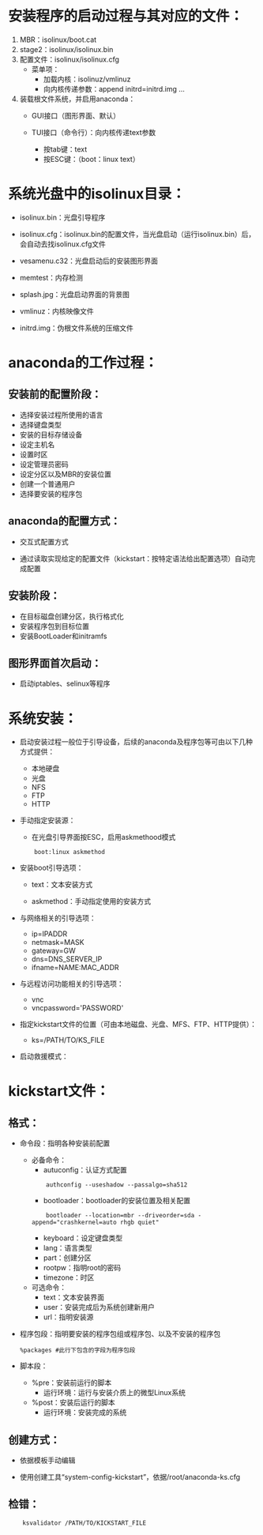 # 安装程序的启动过程与其对应的文件：
1. MBR：isolinux/boot.cat
2. stage2：isolinux/isolinux.bin
3. 配置文件：isolinux/isolinux.cfg
    + 菜单项：
        + 加载内核：isolinuz/vmlinuz
        + 向内核传递参数：append initrd=initrd.img ...
4. 装载根文件系统，并启用anaconda：
    + GUI接口（图形界面、默认）

    + TUI接口（命令行）：向内核传递text参数
        + 按tab键：text
        + 按ESC键：（boot：linux text）
# 系统光盘中的isolinux目录：
+ isolinux.bin：光盘引导程序

+ isolinux.cfg：isolinux.bin的配置文件，当光盘启动（运行isolinux.bin）后，会自动去找isolinux.cfg文件
+ vesamenu.c32：光盘启动后的安装图形界面
+ memtest：内存检测
+ splash.jpg：光盘启动界面的背景图
+ vmlinuz：内核映像文件
+ initrd.img：伪根文件系统的压缩文件
# anaconda的工作过程：
## 安装前的配置阶段：
+ 选择安装过程所使用的语言
+ 选择键盘类型
+ 安装的目标存储设备
+ 设定主机名
+ 设置时区
+ 设定管理员密码
+ 设定分区以及MBR的安装位置
+ 创建一个普通用户
+ 选择要安装的程序包
## anaconda的配置方式：
+ 交互式配置方式

+ 通过读取实现给定的配置文件（kickstart：按特定语法给出配置选项）自动完成配置
## 安装阶段：
+ 在目标磁盘创建分区，执行格式化
+ 安装程序包到目标位置
+ 安装BootLoader和initramfs
## 图形界面首次启动：
+ 启动iptables、selinux等程序
# 系统安装：
+ 启动安装过程一般位于引导设备，后续的anaconda及程序包等可由以下几种方式提供：

    + 本地硬盘
    + 光盘
    + NFS
    + FTP
    + HTTP
+ 手动指定安装源：
    + 在光盘引导界面按ESC，启用askmethood模式
    ```
        boot:linux askmethod
    ```
+ 安装boot引导选项：
    + text：文本安装方式

    + askmethod：手动指定使用的安装方式
+ 与网络相关的引导选项：
    + ip=IPADDR
    + netmask=MASK
    + gateway=GW
    + dns=DNS_SERVER_IP
    + ifname=NAME:MAC_ADDR
+ 与远程访问功能相关的引导选项：
    + vnc
    + vncpassword='PASSWORD'
+ 指定kickstart文件的位置（可由本地磁盘、光盘、MFS、FTP、HTTP提供）：
    + ks=/PATH/TO/KS_FILE
+ 启动救援模式：

# kickstart文件：
## 格式：
+ 命令段：指明各种安装前配置
    + 必备命令：
        + autuconfig：认证方式配置
        ```
            authconfig --useshadow --passalgo=sha512
        ```
        + bootloader：bootloader的安装位置及相关配置
        ```
            bootloader --location=mbr --driveorder=sda -append="crashkernel=auto rhgb quiet"
        ```
        + keyboard：设定键盘类型
        + lang：语言类型
        + part：创建分区
        + rootpw：指明root的密码
        + timezone：时区
    + 可选命令：
        + text：文本安装界面
        + user：安装完成后为系统创建新用户
        + url：指明安装源

+ 程序包段：指明要安装的程序包组或程序包、以及不安装的程序包
    ```shell
    %packages #此行下包含的字段为程序包段
    ```
+ 脚本段：
    + %pre：安装前运行的脚本
        + 运行环境：运行与安装介质上的微型Linux系统
    + %post：安装后运行的脚本
        + 运行环境：安装完成的系统

## 创建方式：
+ 依据模板手动编辑

+ 使用创建工具“system-config-kickstart”，依据/root/anaconda-ks.cfg
## 检错：
```
    ksvalidator /PATH/TO/KICKSTART_FILE
```